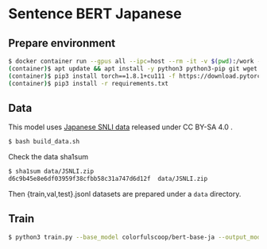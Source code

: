 # Sentence BERT Japanese

## Prepare environment

```sh
$ docker container run --gpus all --ipc=host --rm -it -v $(pwd):/work -w /work nvidia/cuda:11.1-devel-ubuntu20.04 bash
(container)$ apt update && apt install -y python3 python3-pip git wget zip
(container)$ pip3 install torch==1.8.1+cu111 -f https://download.pytorch.org/whl/torch_stable.html
(container)$ pip3 install -r requirements.txt
```

## Data

This model uses [Japanese SNLI data](https://nlp.ist.i.kyoto-u.ac.jp/index.php?%E6%97%A5%E6%9C%AC%E8%AA%9ESNLI%28JSNLI%29%E3%83%87%E3%83%BC%E3%82%BF%E3%82%BB%E3%83%83%E3%83%88) released under CC BY-SA 4.0 .

```sh
$ bash build_data.sh
```

Check the data sha1sum

```sh
$ sha1sum data/JSNLI.zip
d6c9b45e8e6df03959f38cfbb58c31a747d6d12f  data/JSNLI.zip
```

Then {train,val,test}.jsonl datasets are prepared under a `data` directory.

## Train

```sh
$ python3 train.py --base_model colorfulscoop/bert-base-ja --output_model model --train_data data/train.jsonl --valid_data data/val.jsonl --test_data data/test.jsonl --epochs 1 --evaluation_steps=10000 --batch_size 8 --seed 1000
```
